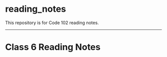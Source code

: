 # reading_notes
This repository is for Code 102 reading notes.

-----------------------------------------------------------------------------------------------------------------------------------------------------------
# Class 6 Reading Notes